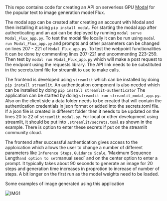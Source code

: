 This repo contains code for creating an API on serverless GPU [Modal](https://modal.com/docs) for the popular text to image generation model Flux. 

The modal app can be created after creating an account with Modal and then installing it using `pip install modal`. For starting the modal app after authenticating and an api can be deployed by running `modal serve Modal_Flux_app.py`. To test the modal file locally it can be run using `modal run Modal_Flux_app.py` and prompts and other parameters can be changed on lines 207 - 221 of `Modal_Flux_app.py`. To test the webpoint functionalities it can be done by commenting lines 207-221 and uncommenting 223-259. Then test by `modal run Modal_Flux_app.py` which will make a post request to the endpoint using the requests library. The API link needs to be substituted in the secrets.toml file for streamlit to use to make calls.

The frontend is developed using `streamlit` which can be installed by doing `pip install streamlit`. An authentication component is also needed which can be installed by doing `pip install streamlit-authenticator` The application can be started by doing `streamlit run streamlit_modal_app.py`. Also on the client side a data folder needs to be created that will contain the authentication credentials in json format or added into the secrets.toml file. If a json file is created in different folder then it needs to be updated on the lines 20 to 22 of `streamlit_modal.py`. For local or other development using streamlit, it should be put into `.streamlit/secrets.toml` as shown in the example. There is option to enter these secrets if put on the streamlit community cloud.

The frontend after successful authentication gives access to the apploication which allows the user to change a number of different parameters like `Inference Steps`, `Guidance Scale`, 'Maximum Sequence Length` and option to set `manual seed` and on the center option to enter a prompt. It typically takes about 90 seconds to generate an image for 20 steps and generation time increases in proprotion to increase of number of steps. A bit longer on the first run as the model weights need to be loaded.

Some examples of image generated using this application

![IMG1](https://raw.githubusercontent.com/AvisP/Streamlit_modal/blob/main/TexttoImage/Flux/img%26vid/SampleImage.png)

